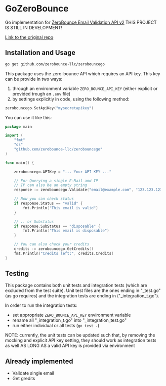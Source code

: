 # GoZeroBounce
Go implementation for [ZeroBounce Email Validation API v2](https://www.zerobounce.net/docs/email-validation-api-quickstart/)
THIS PROJECT IS STILL IN DEVELOPMENT!

[Link to the original repo](https://github.com/antsanchez/gozerobounce)

## Installation and Usage
```sh
go get github.com/zerobounce-llc/zerobouncego
```

This package uses the zero-bounce API which requires an API key. This key can be provide in two ways:
1. through an environment variable `ZERO_BOUNCE_API_KEY` (either explicit or provided trough an `.env` file)
2. by settings explicitly in code, using the following method:
```go
zerobouncego.SetApiKey("mysecretapikey")
```


You can use it like this:
```go
package main

import (
    "fmt"
    "os"
    "github.com/zerobounce-llc/zerobouncego"
)

func main() {

    zerobouncego.APIKey = "... Your API KEY ..."

    // For Querying a single E-Mail and IP
    // IP can also be an empty string
    response := zerobouncego.Validate("email@example.com", "123.123.123.123")

    // Now you can check status
    if response.Status == "valid" {
        fmt.Println("This email is valid")
    }

    // .. or Substatus
    if response.SubStatus == "disposable" {
        fmt.Println("This email is disposable")
    }

    // You can also check your credits
    credits := zerobouncego.GetCredits()
    fmt.Println("Credits left:", credits.Credits)
}
```

## Testing

This package contains both unit tests and integration tests (which are excluded from the test suite). Unit test files are the ones ending in "_test.go" (as go requires) and the integration tests are ending in ("_integration_t.go").

In order to run the integration tests:
- set appropriate `ZERO_BOUNCE_API_KEY` environment variable
- rename all "_integration_t.go" into "_integration_test.go"
- run either individual or all tests (`go test .`)

NOTE: currently, the unit tests can be updated such that, by removing the mocking and explicit API key setting, they should work as integration tests as well AS LONG AS a valid API key is provided via environment


## Already implemented
- Validate single email
- Get gredits
